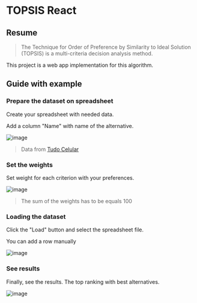 # TOPSIS React

## Resume 

> The Technique for Order of Preference by Similarity to Ideal Solution (TOPSIS) is a multi-criteria 
> decision analysis method.

This project is a web app implementation for this algorithm.

## Guide with example

### Prepare the dataset on spreadsheet

Create your spreadsheet with needed data.

Add a column "Name" with name of the alternative.

![image](https://user-images.githubusercontent.com/25212918/112929400-bba98f80-90ee-11eb-9bce-e5129cdad5b3.png)

> Data from [Tudo Celular](http://tudocelular.com/)

### Set the weights

Set weight for each criterion with your preferences.

![image](https://user-images.githubusercontent.com/25212918/112931556-c534f680-90f2-11eb-8446-a38790bae94d.png)


> The sum of the weights has to be equals 100

### Loading the dataset

Click the "Load" button and select the spreadsheet file.

You can add a row manually

![image](https://user-images.githubusercontent.com/25212918/112932188-de8a7280-90f3-11eb-91dd-ac96e4e0c479.png)

### See results

Finally, see the results.
The top ranking with best alternatives. 

![image](https://user-images.githubusercontent.com/25212918/112932782-ed255980-90f4-11eb-9c85-482ecde52cc7.png)


